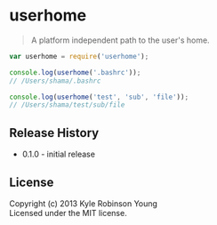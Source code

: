 # userhome

> A platform independent path to the user's home.

```js
var userhome = require('userhome');

console.log(userhome('.bashrc'));
// /Users/shama/.bashrc

console.log(userhome('test', 'sub', 'file'));
// /Users/shama/test/sub/file
```

## Release History
* 0.1.0 - initial release

## License
Copyright (c) 2013 Kyle Robinson Young  
Licensed under the MIT license.

